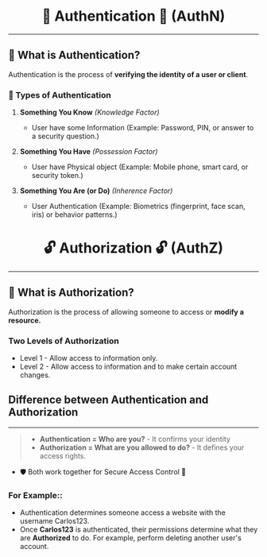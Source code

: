 <h1 align="center">🔐 Authentication 🔐 (AuthN)</h1>

---

## 📖 What is Authentication?
Authentication is the process of **verifying the identity of a user or client**.  

### 🧩 Types of Authentication

1. **Something You Know** *(Knowledge Factor)*  
   - User have some Information (Example: Password, PIN, or answer to a security question.)  

2. **Something You Have** *(Possession Factor)*  
   - User have Physical object (Example: Mobile phone, smart card, or security token.)  

3. **Something You Are (or Do)** *(Inherence Factor)*  
   - User Authentication (Example: Biometrics (fingerprint, face scan, iris) or behavior patterns.)

<h1 align="center">🔓 Authorization 🔓 (AuthZ)</h1>

---

## 📖 What is Authorization?
Authorization is the process of allowing someone to access or **modify a resource.**

### Two Levels of Authorization
- Level 1 - Allow access to information only. 
- Level 2 - Allow access to information and to make certain account changes.

## Difference between Authentication and Authorization

---

> - **Authentication = Who are you?**  - It confirms your identity
> - **Authorization = What are you allowed to do?**  - It defines your access rights.
 - 🛡️ Both work together for Secure Access Control 🔐


### For Example::
- Authentication determines someone access a website with the username Carlos123.
- Once **Carlos123** is authenticated, their permissions determine what they are **Authorized** to do. For example, perform deleting another user's account.

